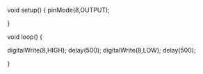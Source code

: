 void setup() {
  pinMode(8,OUTPUT);

}

void loop() {


  digitalWrite(8,HIGH);
  delay(500);
  digitalWrite(8,LOW);
  delay(500);

  
}
